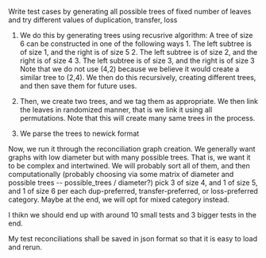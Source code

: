 Write test cases by generating all possible trees of fixed number of leaves and try different values of duplication, transfer, loss

1. We do this by generating trees using recusrive algorithm:
    A tree of size 6 can be constructed in one of the following ways
        1. The left subtree is of size 1, and the right is of size 5
        2. The left subtree is of size 2, and the right is of size 4
        3. The left subtree is of size 3, and the right is of size 3
    Note that we do not use (4,2) because we believe it would create 
    a similar tree to (2,4). We then do this recursively, creating different 
    trees, and then save them for future uses.

2. Then, we create two trees, and we tag them as appropriate. We then link the leaves in randomized manner, that is
we link it using all permutations. Note that this will create many same trees in the process.

3. We parse the trees to newick format

Now, we run it through the reconciliation graph creation. We generally want graphs with low diameter but with
many possible trees. That is, we want it to be complex and intertwined. We will probably sort all of them,
and then computationally (probably choosing via some matrix of diameter and possible trees -- possible_trees / diameter?)
pick 3 of size 4, and 1 of size 5, and 1 of size 6 per each dup-preferred, transfer-preferred, or loss-preferred category.
Maybe at the end, we will opt for mixed category instead.

I thikn we should end up with around 10 small tests and 3 bigger tests in the end.

My test reconciliations shall be saved in json format so that it is easy to load and rerun.